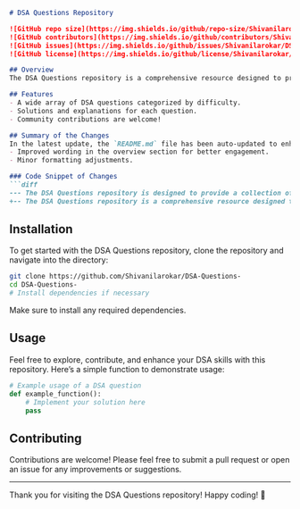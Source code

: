 ```markdown
# DSA Questions Repository

![GitHub repo size](https://img.shields.io/github/repo-size/Shivanilarokar/DSA-Questions-) 
![GitHub contributors](https://img.shields.io/github/contributors/Shivanilarokar/DSA-Questions-) 
![GitHub issues](https://img.shields.io/github/issues/Shivanilarokar/DSA-Questions-) 
![GitHub license](https://img.shields.io/github/license/Shivanilarokar/DSA-Questions-)

## Overview
The DSA Questions repository is a comprehensive resource designed to provide a collection of Data Structures and Algorithms (DSA) questions to help you enhance your coding skills and prepare for technical interviews. This repository is perfect for both beginners and experienced programmers looking to improve their understanding of DSA concepts.

## Features
- A wide array of DSA questions categorized by difficulty.
- Solutions and explanations for each question.
- Community contributions are welcome!

## Summary of the Changes
In the latest update, the `README.md` file has been auto-updated to enhance clarity and readability. The changes include:
- Improved wording in the overview section for better engagement.
- Minor formatting adjustments.

### Code Snippet of Changes
```diff
--- The DSA Questions repository is designed to provide a collection of Data Structures and Algorithms (DSA) questions to help you enhance your coding skills and prepare for technical interviews.
+-- The DSA Questions repository is a comprehensive resource designed to provide a collection of Data Structures and Algorithms (DSA) questions to help you enhance your coding skills and prepare for technical interviews.
```

## Installation
To get started with the DSA Questions repository, clone the repository and navigate into the directory:
```bash
git clone https://github.com/Shivanilarokar/DSA-Questions-
cd DSA-Questions-
# Install dependencies if necessary
```
Make sure to install any required dependencies.

## Usage
Feel free to explore, contribute, and enhance your DSA skills with this repository. Here’s a simple function to demonstrate usage:

```python
# Example usage of a DSA question
def example_function():
    # Implement your solution here
    pass
```

## Contributing
Contributions are welcome! Please feel free to submit a pull request or open an issue for any improvements or suggestions.

---

Thank you for visiting the DSA Questions repository! Happy coding! 🚀
```